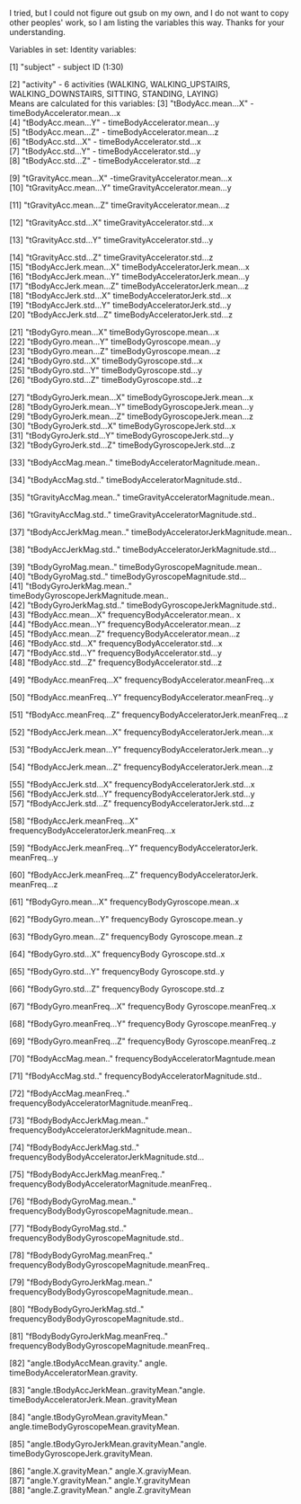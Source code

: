 I tried, but I could not figure out gsub on my own, and I do not want to copy other peoples' work, so I am listing the variables this way. Thanks for your understanding.

Variables in set:
Identity variables:

[1] "subject"             - subject ID      (1:30)        

[2] "activity"           - 6 activities (WALKING, WALKING_UPSTAIRS, WALKING_DOWNSTAIRS, SITTING, STANDING, LAYING)               
Means are calculated for  this variables:
 [3] "tBodyAcc.mean...X"         - timeBodyAccelerator.mean...x          
 [4] "tBodyAcc.mean...Y"     - timeBodyAccelerator.mean...y                         
  [5] "tBodyAcc.mean...Z"     - timeBodyAccelerator.mean...z                      
  [6] "tBodyAcc.std...X"           - timeBodyAccelerator.std...x                   
  [7] "tBodyAcc.std...Y"           - timeBodyAccelerator.std...y                  
 [8] "tBodyAcc.std...Z"             - timeBodyAccelerator.std...z                

[9] "tGravityAcc.mean...X"            -timeGravityAccelerator.mean...x   
[10] "tGravityAcc.mean...Y"             timeGravityAccelerator.mean...y    

[11] "tGravityAcc.mean...Z"           timeGravityAccelerator.mean...z        

[12] "tGravityAcc.std...X"             timeGravityAccelerator.std...x       

[13] "tGravityAcc.std...Y"                timeGravityAccelerator.std...y 

[14] "tGravityAcc.std...Z"                 timeGravityAccelerator.std...z  
[15] "tBodyAccJerk.mean...X"               timeBodyAcceleratorJerk.mean...x          
[16] "tBodyAccJerk.mean...Y"               timeBodyAcceleratorJerk.mean...y      
[17] "tBodyAccJerk.mean...Z"               timeBodyAcceleratorJerk.mean...z         
[18] "tBodyAccJerk.std...X"                timeBodyAcceleratorJerk.std...x          
[19] "tBodyAccJerk.std...Y"                timeBodyAcceleratorJerk.std...y        
[20] "tBodyAccJerk.std...Z"         timeBodyAcceleratorJerk.std...z               

[21] "tBodyGyro.mean...X"         timeBodyGyroscope.mean...x         
[22] "tBodyGyro.mean...Y"         timeBodyGyroscope.mean...y                 
[23] "tBodyGyro.mean...Z"            timeBodyGyroscope.mean...z              
[24] "tBodyGyro.std...X"              timeBodyGyroscope.std...x              
[25] "tBodyGyro.std...Y"                   timeBodyGyroscope.std...y         
[26] "tBodyGyro.std...Z"               timeBodyGyroscope.std...z             

[27] "tBodyGyroJerk.mean...X"          timeBodyGyroscopeJerk.mean...x             
[28] "tBodyGyroJerk.mean...Y"            timeBodyGyroscopeJerk.mean...y       
[29] "tBodyGyroJerk.mean...Z"            timeBodyGyroscopeJerk.mean...z         
[30] "tBodyGyroJerk.std...X"               timeBodyGyroscopeJerk.std...x         
[31] "tBodyGyroJerk.std...Y"               timeBodyGyroscopeJerk.std...y         
[32] "tBodyGyroJerk.std...Z"               timeBodyGyroscopeJerk.std...z         

[33] "tBodyAccMag.mean.."               timeBodyAcceleratorMagnitude.mean..          

[34] "tBodyAccMag.std.."                   timeBodyAcceleratorMagnitude.std..          

[35] "tGravityAccMag.mean.."               timeGravityAcceleratorMagnitude.mean..

[36] "tGravityAccMag.std.."                 timeGravityAcceleratorMagnitude.std..

[37] "tBodyAccJerkMag.mean.."              timeBodyAcceleratorJerkMagnitude.mean..               

[38] "tBodyAccJerkMag.std.."               timeBodyAcceleratorJerkMagnitude.std...              

[39] "tBodyGyroMag.mean.."                 timeBodyGyroscopeMagnitude.mean..               
[40] "tBodyGyroMag.std.."                  timeBodyGyroscopeMagnitude.std...              
[41] "tBodyGyroJerkMag.mean.."             timeBodyGyroscopeJerkMagnitude.mean..              
[42] "tBodyGyroJerkMag.std.."              timeBodyGyroscopeJerkMagnitude.std..               
[43] "fBodyAcc.mean...X"                   frequencyBodyAccelerator.mean.. x           
[44] "fBodyAcc.mean...Y"                   frequencyBodyAccelerator.mean...z               
[45] "fBodyAcc.mean...Z"                   frequencyBodyAccelerator.mean...z               
[46] "fBodyAcc.std...X"                    frequencyBodyAccelerator.std...x               
[47] "fBodyAcc.std...Y"                    frequencyBodyAccelerator.std...y               
[48] "fBodyAcc.std...Z"                    frequencyBodyAccelerator.std...z               

[49] "fBodyAcc.meanFreq...X"               frequencyBodyAccelerator.meanFreq...x               

[50] "fBodyAcc.meanFreq...Y"               frequencyBodyAccelerator.meanFreq...y        

[51] "fBodyAcc.meanFreq...Z"               frequencyBodyAcceleratorJerk.meanFreq...z               

[52] "fBodyAccJerk.mean...X"               frequencyBodyAcceleratorJerk.mean...x              

[53] "fBodyAccJerk.mean...Y"               frequencyBodyAcceleratorJerk.mean...y              

[54] "fBodyAccJerk.mean...Z"               frequencyBodyAcceleratorJerk.mean...z               

[55] "fBodyAccJerk.std...X"                frequencyBodyAcceleratorJerk.std...x              
[56] "fBodyAccJerk.std...Y"                frequencyBodyAcceleratorJerk.std...y               
[57] "fBodyAccJerk.std...Z"                frequencyBodyAcceleratorJerk.std...z               

[58] "fBodyAccJerk.meanFreq...X"           frequencyBodyAcceleratorJerk.meanFreq...x             

[59] "fBodyAccJerk.meanFreq...Y"           frequencyBodyAcceleratorJerk. meanFreq...y               

[60] "fBodyAccJerk.meanFreq...Z"           frequencyBodyAcceleratorJerk. meanFreq...z               

[61] "fBodyGyro.mean...X"                  frequencyBodyGyroscope.mean..x

[62] "fBodyGyro.mean...Y"                  frequencyBody Gyroscope.mean..y

[63] "fBodyGyro.mean...Z"                  frequencyBody Gyroscope.mean..z

[64] "fBodyGyro.std...X"                   frequencyBody Gyroscope.std..x

[65] "fBodyGyro.std...Y"                   frequencyBody Gyroscope.std..y

[66] "fBodyGyro.std...Z"                   frequencyBody Gyroscope.std..z

[67] "fBodyGyro.meanFreq...X"              frequencyBody Gyroscope.meanFreq..x

[68] "fBodyGyro.meanFreq...Y"              frequencyBody Gyroscope.meanFreq..y

[69] "fBodyGyro.meanFreq...Z"              frequencyBody Gyroscope.meanFreq..z

[70] "fBodyAccMag.mean.."                  frequencyBodyAcceleratorMagntude.mean 

[71] "fBodyAccMag.std.."                   frequencyBodyAcceleratorMagnitude.std.. 

[72] "fBodyAccMag.meanFreq.."              frequencyBodyAcceleratorMagnitude.meanFreq..               

[73] "fBodyBodyAccJerkMag.mean.."          frequencyBodyAcceleratorJerkMagnitude.mean..               

[74] "fBodyBodyAccJerkMag.std.."           frequencyBodyBodyAcceleratorJerkMagnitude.std...               

[75] "fBodyBodyAccJerkMag.meanFreq.."      frequencyBodyBodyAcceleratorMagnitude.meanFreq..               

[76] "fBodyBodyGyroMag.mean.."             frequencyBodyBodyGyroscopeMagnitude.mean..

[77] "fBodyBodyGyroMag.std.."              frequencyBodyBodyGyroscopeMagnitude.std..

[78] "fBodyBodyGyroMag.meanFreq.."         frequencyBodyBodyGyroscopeMagnitude.meanFreq..

[79] "fBodyBodyGyroJerkMag.mean.."         frequencyBodyBodyGyroscopeMagnitude.mean..

[80] "fBodyBodyGyroJerkMag.std.."          frequencyBodyBodyGyroscopeMagnitude.std..

[81] "fBodyBodyGyroJerkMag.meanFreq.."     frequencyBodyBodyGyroscopeMagnitude.meanFreq..

[82] "angle.tBodyAccMean.gravity."        angle. timeBodyAcceleratorMean.gravity. 

[83] "angle.tBodyAccJerkMean..gravityMean."angle. timeBodyAcceleratorJerk.Mean..gravityMean              

[84] "angle.tBodyGyroMean.gravityMean."    angle.timeBodyGyroscopeMean.gravityMean.

[85] "angle.tBodyGyroJerkMean.gravityMean."angle. timeBodyGyroscopeJerk.gravityMean.               

[86] "angle.X.gravityMean."                angle.X.graviyMean.               
[87] "angle.Y.gravityMean."                angle.Y.gravityMean               
[88] "angle.Z.gravityMean."  angle.Z.gravityMean               
